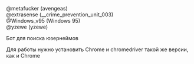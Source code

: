 @metafucker (avengeas)                                    
@extrasense (__crime_prevention_unit_003)                          
@Windows_v95 (Windows 95)                            
@yzewe (yzewe)                       
   

Бот для поиска юзернеймов

Для работы нужно установить Chrome и chromedriver такой же версии, как и Chrome
